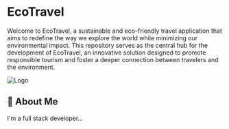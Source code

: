 
# EcoTravel

Welcome to EcoTravel, a sustainable and eco-friendly travel application that aims to redefine the way we explore the world while minimizing our environmental impact. This repository serves as the central hub for the development of EcoTravel, an innovative solution designed to promote responsible tourism and foster a deeper connection between travelers and the environment.




![Logo](https://dev-to-uploads.s3.amazonaws.com/uploads/articles/th5xamgrr6se0x5ro4g6.png)


## 🚀 About Me
I'm a full stack developer...


